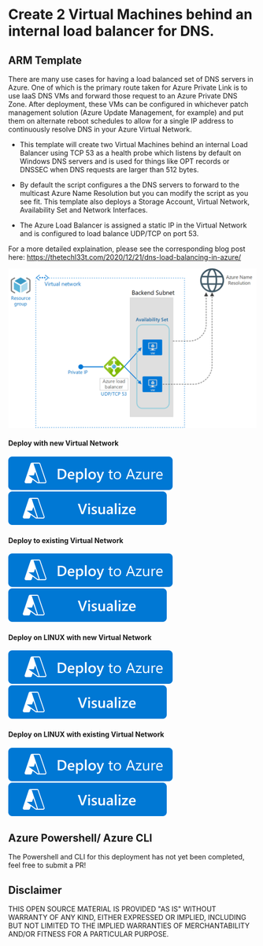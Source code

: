 

# Create 2 Virtual Machines behind an internal load balancer for DNS. 

## ARM Template

There are many use cases for having a load balanced set of DNS servers in Azure. One of which is the primary route taken for Azure Private Link is to use IaaS DNS VMs and forward those request to an Azure Private DNS Zone. After deployment, these VMs can be configured in whichever patch management solution (Azure Update Management, for example) and put them on alternate reboot schedules to allow for a single IP address to continuously resolve DNS in your Azure Virtual Network.

- This template will create two Virtual Machines behind an internal Load Balancer using TCP 53 as a health probe which listens by default on Windows DNS servers and is used for things like OPT records or DNSSEC when DNS requests are larger than 512 bytes.

- By default the script configures a the DNS servers to forward to the multicast Azure Name Resolution but you can modify the script as you see fit. This template also deploys a Storage Account, Virtual Network, Availability Set and Network Interfaces.

- The Azure Load Balancer is assigned a static IP in the Virtual Network and is configured to load balance UDP/TCP on port 53.

For a more detailed explaination, please see the corresponding blog post here: https://thetechl33t.com/2020/12/21/dns-load-balancing-in-azure/

<img src="./images/Azure-DNS-LB.png"/>

#### Deploy with new Virtual Network

[![Deploy To Azure](https://raw.githubusercontent.com/Azure/azure-quickstart-templates/master/1-CONTRIBUTION-GUIDE/images/deploytoazure.svg?sanitize=true)](https://portal.azure.com/#create/Microsoft.Template/uri/https%3A%2F%2Fraw.githubusercontent.com%2FMattHansen0%2Fazure-dnslb%2Fmain%2Fazuredeploy.json)  [![Visualize](https://raw.githubusercontent.com/Azure/azure-quickstart-templates/master/1-CONTRIBUTION-GUIDE/images/visualizebutton.svg?sanitize=true)](http://armviz.io/#/?load=https%3A%2F%2Fraw.githubusercontent.com%2FMattHansen0%2Fazure-dnslb%2Fmain%2Fazuredeploy.json)

#### Deploy to existing Virtual Network

[![Deploy To Azure](https://raw.githubusercontent.com/Azure/azure-quickstart-templates/master/1-CONTRIBUTION-GUIDE/images/deploytoazure.svg?sanitize=true)](https://portal.azure.com/#create/Microsoft.Template/uri/https%3A%2F%2Fraw.githubusercontent.com%2FMattHansen0%2Fazure-dnslb%2Fmain%2Fexisting%2Fazuredeploy.json)  [![Visualize](https://raw.githubusercontent.com/Azure/azure-quickstart-templates/master/1-CONTRIBUTION-GUIDE/images/visualizebutton.svg?sanitize=true)](http://armviz.io/#/?load=https%3A%2F%2Fraw.githubusercontent.com%2FMattHansen0%2Fazure-dnslb%2Fmain%2Fazuredeploy.json)

#### Deploy on LINUX with new Virtual Network

[![Deploy To Azure](https://raw.githubusercontent.com/Azure/azure-quickstart-templates/master/1-CONTRIBUTION-GUIDE/images/deploytoazure.svg?sanitize=true)](https://portal.azure.com/#create/Microsoft.Template/uri/https%3A%2F%2Fraw.githubusercontent.com%2FMattHansen0%2Fazure-dnslb%2Fdev%2Flinux%2Fazuredeploy.json)  [![Visualize](https://raw.githubusercontent.com/Azure/azure-quickstart-templates/master/1-CONTRIBUTION-GUIDE/images/visualizebutton.svg?sanitize=true)](http://armviz.io/#/?load=https%3A%2F%2Fraw.githubusercontent.com%2FMattHansen0%2Fazure-dnslb%2Fdev%2Flinux%2Fazuredeploy.json)

#### Deploy on LINUX with existing Virtual Network

[![Deploy To Azure](https://raw.githubusercontent.com/Azure/azure-quickstart-templates/master/1-CONTRIBUTION-GUIDE/images/deploytoazure.svg?sanitize=true)](https://portal.azure.com/#create/Microsoft.Template/uri/https%3A%2F%2Fraw.githubusercontent.com%2FMattHansen0%2Fazure-dnslb%2Fdev%2Flinux%2Fexisting%2Fazuredeploy.json)  [![Visualize](https://raw.githubusercontent.com/Azure/azure-quickstart-templates/master/1-CONTRIBUTION-GUIDE/images/visualizebutton.svg?sanitize=true)](http://armviz.io/#/?load=https%3A%2F%2Fraw.githubusercontent.com%2FMattHansen0%2Fazure-dnslb%2Fdev%2Flinux%2Fexisting%2Fazuredeploy.json)

## Azure Powershell/ Azure CLI

The Powershell and CLI for this deployment has not yet been completed, feel free to submit a PR!


## Disclaimer

THIS OPEN SOURCE MATERIAL IS PROVIDED "AS IS" WITHOUT WARRANTY OF ANY KIND, EITHER EXPRESSED OR IMPLIED, INCLUDING BUT NOT LIMITED TO THE IMPLIED WARRANTIES OF MERCHANTABILITY AND/OR FITNESS FOR A PARTICULAR PURPOSE.
